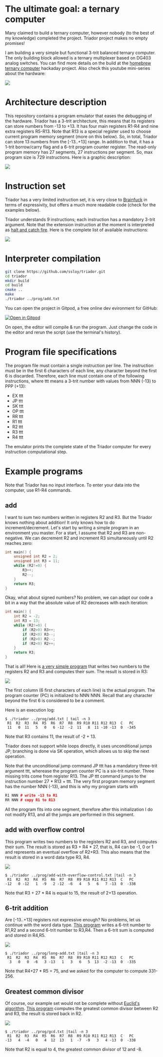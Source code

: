 # The ultimate goal: a ternary computer

Many claimed to build a ternary computer, however nobody (to the best of my knowledge) completed the project. Triador project makes no empty promises!

I am building a very simple but functional 3-trit balanced ternary computer. The only building block allowed is a ternary multiplexer based on DG403 analog switches. You can find more details on the build at the [homebrew ternary computer](https://hackaday.io/project/28579-homebrew-ternary-computer) hackaday project. Also check this youtube mini-series about the hardware:

[![](doc/memory-board-youtube.jpg)](https://www.youtube.com/playlist?list=PL9MBW6e0V7UIvP2vY_aKwsu93wqYq5jXJ)

# Architecture description
This repository contains a program emulator that eases the debugging of the hardware. Triador has a 3-trit architecture, this means that its registers can store numbers from -13 to +13. It has four main registers R1-R4 and nine extra registers R5-R13. Note that R13 is a special register used to choose current program memory segment (more on this below). So, in total, Triador can store 13 numbers from the [-13..+13] range. In addition to that, it has a 1-trit borrow/carry flag and a 6-trit program counter register. The read-only program memory has 27 segments, 27 instructions per segment. So, max program size is 729 instructions. Here is a graphic description:

![](doc/triador-description.png)

# Instruction set
Triador has a very limited instruction set, it is very close to [Brainfuck](https://en.wikipedia.org/wiki/Brainfuck) in terms of expressivity, but offers a much more readable code (check for the examples below).

Triador understands 9 instructions; each instruction has a mandatory 3-trit argument. Note that the extension instruction at the moment is interpreted as [halt and catch fire](https://en.wikipedia.org/wiki/Halt_and_Catch_Fire_(computing)). Here is the complete list of available instructions:

![](doc/triador-instructions.png)

# Interpreter compilation
```sh
git clone https://github.com/ssloy/triador.git
cd triador
mkdir build
cd build
cmake ..
make
./triador ../prog/add.txt
```

You can open the project in Gitpod, a free online dev evironment for GitHub:

[![Open in Gitpod](https://gitpod.io/button/open-in-gitpod.svg)](https://gitpod.io/#https://github.com/ssloy/triador)

On open, the editor will compile & run the program. Just change the code in the editor and rerun the script (use the terminal's history).

# Program file specifications
The program file must contain a single instruction per line. The instruction must be in the first 6 characters of each line, any character beyond the first 6 is discarded. Therefore, each line must contain one of the following instructions,
where ttt means a 3-trit number with values from NNN (-13) to PPP (+13):
* EX ttt
* JP ttt
* SK ttt
* OP ttt
* RR ttt
* R1 ttt
* R2 ttt
* R3 ttt
* R4 ttt

The emulator prints the complete state of the Triador computer for every instruction computational step.

# Example programs
Note that Triador has no input interface. To enter your data into the computer, use R1-R4 commands.

## add
I want to sum two numbers written in registers R2 and R3. But the Triador knows nothing about addition! It only knows how to do increment/decrement. Let's start by writing a simple program in an environment you master. For a start, I assume that R2 and R3 are non-negative. We can decrement R2 and increment R3 simultaneously until R2 reaches zero:

```cpp
int main() {
    unsigned int R2 = 2;
    unsigned int R3 = 11;
    while (R2!=0) {
        R3++;
        R2--;
    }
    return R3;
}
```

Okay, what about signed numbers? No problem, we can adapt our code a bit in a way that the absolute value of R2 decreases with each iteration:

```cpp
int main() {
    int R2 = -2;
    int R3 = 13;
    while (R2!=0) {
        if (R2>0) R3++;
        if (R2<0) R3--;
        if (R2>0) R2--;
        if (R2<0) R2++;
    }
    return R3;
}
```

That is all! Here is [a very simple program](prog/add.txt) that writes two numbers to the registers R2 and R3 and computes their sum. The result is stored in R3:

![](https://raw.githubusercontent.com/ssloy/triador/master/doc/add.png)

The first column (6 first characters of each line) is the actual program. The program counter (PC) is initialized to NNN NNN. Recall that any character beyond the first 6 is considered to be a comment.

Here is an execution log:
```
$ ./triador ../prog/add.txt | tail -n 3
 R1  R2  R3  R4  R5  R6  R7  R8  R9 R10 R11 R12 R13  C   PC
 11   0  11   5   0   6 -12  -2  11   8  11 -10 -13  0  -345
```
Note that R3 contains 11, the result of -2 + 13.

Triador does not support while loops directly, it uses unconditional jumps JP; branching is done via SK operation, which allows us to skip the next operation.

Note that the unconditional jump command JP ttt has a mandatory three-trit argument ttt, wherease the program counter PC is a six-trit number. Three missing trits come from register R13. The JP ttt command jumps to the instruction number 27 * R13 + ttt. The very first program memory segment has the number NNN (-13), and this is why my program starts with
```cpp
R1 NNN # write -13 to R1
RR NNN # copy R1 to R13
```
All the program fits into one segment, therefore after this initialization I do not modify R13, and all the jumps are performed in this segment.

## add with overflow control
This program writes two numbers to the registers R2 and R3, and computes their sum. The result is stored as R3 + R4 * 27, that is, R4 can be -1, 0 or 1 and represents an eventual overflow of R2+R3. This also means that the result is stored in a word data type R3, R4.

![](https://raw.githubusercontent.com/ssloy/triador/master/doc/add-with-overflow-control.png)
```
$ ./triador ../prog/add-with-overflow-control.txt |tail -n 3
 R1  R2  R3  R4  R5  R6  R7  R8  R9 R10 R11 R12 R13  C   PC
-12   0 -12   1  -9   2 -12  -6   4   5   6   7 -13  0  -338
```
Note that R3 + 27 * R4 is equal to 15, the result of 2+13 operation.

## 6-trit addition
Are [-13..+13] registers not expressive enough? No problems, let us continue with the word data type.
[This program](https://github.com/ssloy/triador/blob/master/prog/long-add.txt) writes a 6-trit number to R1,R2 and a second 6-trit number to R3,R4. Then a 6-trit sum is computed and stored in R4,R5.

![](https://raw.githubusercontent.com/ssloy/triador/master/doc/long-add.png)

```
$ ./triador ../prog/long-add.txt |tail -n 3
 R1  R2  R3  R4  R5  R6  R7  R8  R9 R10 R11 R12 R13  C   PC
  3   0   0  -6   3 -13   1   3   6   5  13  -2 -13  0  -335
```
Note that R4+27 * R5 = 75, and we asked for the computer to compute 331-256.

## Greatest common divisor
Of course, our example set would not be complete without [Euclid's algorithm](https://en.wikipedia.org/wiki/Euclidean_algorithm). [This program](https://github.com/ssloy/triador/blob/master/prog/gcd.txt) computes the greatest common divisor between R2 and R3,
the result is stored back in R2.

![](https://raw.githubusercontent.com/ssloy/triador/master/doc/gcd.png)

```
$ ./triador ../prog/gcd.txt |tail -n 3
 R1  R2  R3  R4  R5  R6  R7  R8  R9 R10 R11 R12 R13  C   PC
-13   4  -4   0   4  12  13   1  -7  -9   3   4 -13  0  -338
```
Note that R2 is equal to 4, the greatest common divisor of 12 and -8.
